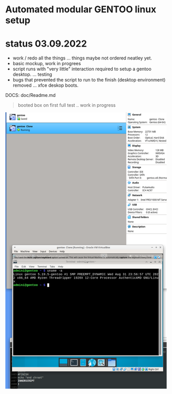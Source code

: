 # Automated modular GENTOO linux setup


# status 03.09.2022

- work / redo all the things ... things maybe not ordered neatley yet.
- basic mockup, work in progrees
- script runs with "very little" interaction required to setup a gentoo desktop. ... testing
- bugs that prevented the script to run to the finish (desktop environment) removed ... xfce deskop boots.


DOCS: doc/Readme.md

> <p>booted box on first full test .. work in progress</p>
![<p>booted...</p> ](img/screenshots/virtual_machine/virtualbox/Screenshot_2022-09-03_00-36-32_booted.png)
